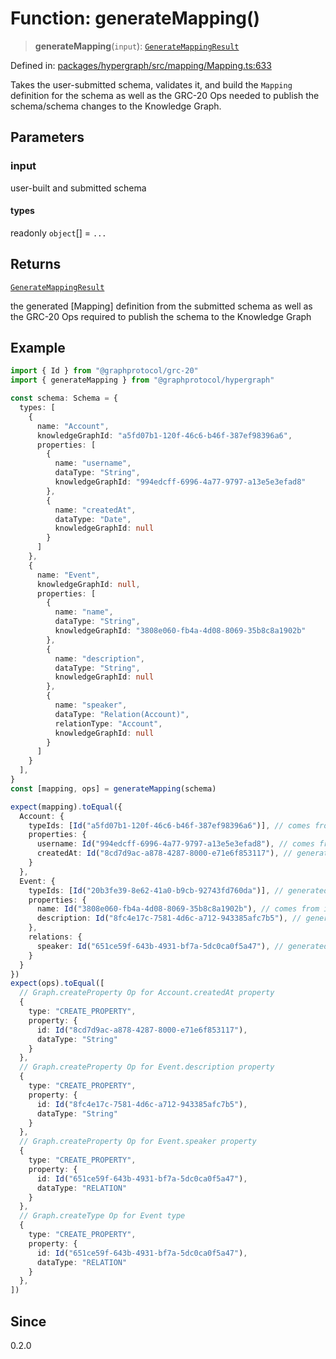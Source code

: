 # Function: generateMapping()

> **generateMapping**(`input`): [`GenerateMappingResult`](../type-aliases/GenerateMappingResult.md)

Defined in: [packages/hypergraph/src/mapping/Mapping.ts:633](https://github.com/hashirpm/hypergraph/blob/ab4ea1cdb9430798142e0d735aac9d31c2cf0ae0/packages/hypergraph/src/mapping/Mapping.ts#L633)

Takes the user-submitted schema, validates it, and build the `Mapping` definition for the schema as well as the GRC-20 Ops needed to publish the schema/schema changes to the Knowledge Graph.

## Parameters

### input

user-built and submitted schema

#### types

readonly `object`[] = `...`

## Returns

[`GenerateMappingResult`](../type-aliases/GenerateMappingResult.md)

the generated [Mapping] definition from the submitted schema as well as the GRC-20 Ops required to publish the schema to the Knowledge Graph

## Example

```ts
import { Id } from "@graphprotocol/grc-20"
import { generateMapping } from "@graphprotocol/hypergraph"

const schema: Schema = {
  types: [
    {
      name: "Account",
      knowledgeGraphId: "a5fd07b1-120f-46c6-b46f-387ef98396a6",
      properties: [
        {
          name: "username",
          dataType: "String",
          knowledgeGraphId: "994edcff-6996-4a77-9797-a13e5e3efad8"
        },
        {
          name: "createdAt",
          dataType: "Date",
          knowledgeGraphId: null
        }
      ]
    },
    {
      name: "Event",
      knowledgeGraphId: null,
      properties: [
        {
          name: "name",
          dataType: "String",
          knowledgeGraphId: "3808e060-fb4a-4d08-8069-35b8c8a1902b"
        },
        {
          name: "description",
          dataType: "String",
          knowledgeGraphId: null
        },
        {
          name: "speaker",
          dataType: "Relation(Account)",
          relationType: "Account",
          knowledgeGraphId: null
        }
      ]
    }
  ],
}
const [mapping, ops] = generateMapping(schema)

expect(mapping).toEqual({
  Account: {
    typeIds: [Id("a5fd07b1-120f-46c6-b46f-387ef98396a6")], // comes from input schema
    properties: {
      username: Id("994edcff-6996-4a77-9797-a13e5e3efad8"), // comes from input schema
      createdAt: Id("8cd7d9ac-a878-4287-8000-e71e6f853117"), // generated from Graph.createProperty Op
    }
  },
  Event: {
    typeIds: [Id("20b3fe39-8e62-41a0-b9cb-92743fd760da")], // generated from Graph.createType Op
    properties: {
      name: Id("3808e060-fb4a-4d08-8069-35b8c8a1902b"), // comes from input schema
      description: Id("8fc4e17c-7581-4d6c-a712-943385afc7b5"), // generated from Graph.createProperty Op
    },
    relations: {
      speaker: Id("651ce59f-643b-4931-bf7a-5dc0ca0f5a47"), // generated from Graph.createProperty Op
    }
  }
})
expect(ops).toEqual([
  // Graph.createProperty Op for Account.createdAt property
  {
    type: "CREATE_PROPERTY",
    property: {
      id: Id("8cd7d9ac-a878-4287-8000-e71e6f853117"),
      dataType: "String"
    }
  },
  // Graph.createProperty Op for Event.description property
  {
    type: "CREATE_PROPERTY",
    property: {
      id: Id("8fc4e17c-7581-4d6c-a712-943385afc7b5"),
      dataType: "String"
    }
  },
  // Graph.createProperty Op for Event.speaker property
  {
    type: "CREATE_PROPERTY",
    property: {
      id: Id("651ce59f-643b-4931-bf7a-5dc0ca0f5a47"),
      dataType: "RELATION"
    }
  },
  // Graph.createType Op for Event type
  {
    type: "CREATE_PROPERTY",
    property: {
      id: Id("651ce59f-643b-4931-bf7a-5dc0ca0f5a47"),
      dataType: "RELATION"
    }
  },
])
```

## Since

0.2.0

